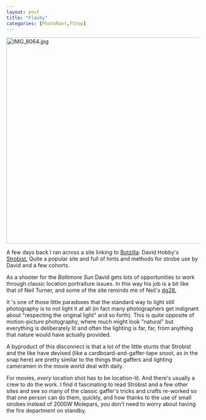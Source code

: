 ```yaml
---
layout: post
title: "Flashy"
categories: [PhotoRant,fStop]
---
```

<img alt="IMG_8064.jpg" src="http://www.botzilla.com/blog/pix2006/IMG_8064.jpg" width="807" height="538" border="0" />

A few days back I ran across a site linking to <a href="http://www.botzilla.com/">Botzilla</a>: David Hobby's <a href="http://strobist.blogspot.com">Strobist.</a> Quite a popular site and full of hints and methods for strobe use by David and a few cohorts.

As a shooter for the <i>Baltimore Sun</i> David gets lots of opportunities to work through classic location portraiture issues. In this way his job is a bit like that of Neil Turner, and some of the site reminds me of Neil's <a href="http://www.dg28.com/">dg28.</a>

It 's one of those little paradoxes that the standard way to light still photography is to not light it at all (in fact many photographers get indignant about "respecting the original light" and so forth). This is quite opposite of motion-picture photography, where much might look "natural" but everything is deliberately lit and often the lighting is far, far, from anything that nature would have actually provided.

A byproduct of this disconnect is that a lot of the little stunts that Strobist and the like have devised (like a cardboard-and-gaffer-tape snoot, as in the snap here) are pretty similar to the things that gaffers and lighting cameramen in the movie world deal with daily.

For movies, <i>every</i> location shot has to be location-lit. And there's usually a crew to do the work. I find it fascinating to read Strobist and a few other sites and see so many of the classic gaffer's tricks and crafts re-worked so that one person can do them, quickly, and how thanks to the use of small strobes instead of 2000W Molepars, you don't need to worry about having the fire department on standby.


